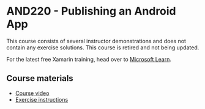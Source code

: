 # AND220 - Publishing an Android App

This course consists of several instructor demonstrations and does not contain any exercise solutions. This course is retired and not being updated.

For the latest free Xamarin training, head over to [Microsoft Learn](https://aka.ms/learn-xamarin).

## Course materials

* [Course video](https://youtu.be/TShJjF2TPA8)
* [Exercise instructions](https://XamarinUniversity.github.io/AND220/)
